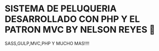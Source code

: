 # SISTEMA DE PELUQUERIA DESARROLLADO CON PHP Y EL PATRON MVC BY NELSON REYES 👋

SASS,GULP,MVC,PHP Y MUCHO MAS!!!!